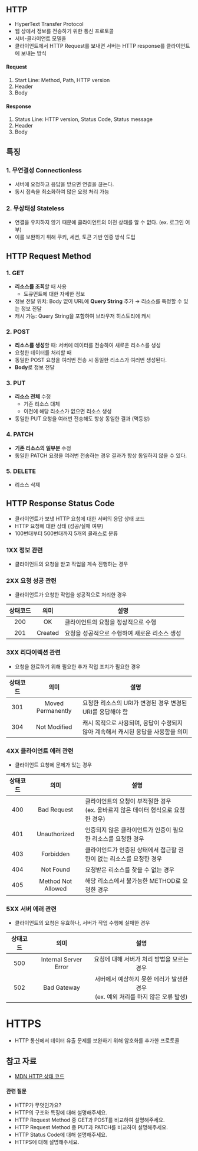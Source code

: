 ## HTTP
- HyperText Transfer Protocol
- 웹 상에서 정보를 전송하기 위한 통신 프로토콜
- 서버-클라이언트 모델을
- 클라이언트에서 HTTP Request를 보내면 서버는 HTTP response를 클라이언트에 보내는 방식
#### Request
1. Start Line: Method, Path, HTTP version
2. Header
3. Body

#### Response
1. Status Line: HTTP version, Status Code, Status message
2. Header
3. Body

## 특징
### 1. 무연결성 Connectionless
- 서버에 요청하고 응답을 받으면 연결을 끊는다.
- 동시 접속을 최소화하여 많은 요청 처리 가능
### 2. 무상태성 Stateless
- 연결을 유지하지 않기 때문에 클라이언트의 이전 상태를 알 수 없다. (ex. 로그인 여부)
- 이를 보완하기 위해 쿠키, 세션, 토큰 기반 인증 방식 도입

## HTTP Request Method
### 1. GET
- **리소스를 조회**할 때 사용
	- 도큐먼트에 대한 자세한 정보
- 정보 전달 위치: Body 없이 URL에 **Query String** 추가 → 리소스를 특정할 수 있는 정보 전달
- 캐시 가능: Query String을 포함하여 브라우저 히스토리에 캐시
### 2. POST
- **리소스를 생성**할 때: 서버에 데이터를 전송하여 새로운 리소스를 생성
- 요청한 데이터를 처리할 때
- 동일한 POST 요청을 여러번 전송 시 동일한 리소스가 여러번 생성된다.
- **Body**로 정보 전달
### 3. PUT
- **리소스 전체** 수정
	- 기존 리소스 대체
	- 이전에 해당 리소스가 없으면 리소스 생성
- 동일한 PUT 요청을 여러번 전송해도 항상 동일한 결과 (멱등성)
### 4. PATCH
- **기존 리소스의 일부분** 수정
- 동일한 PATCH 요청을 여러번 전송하는 경우 결과가 항상 동일하지 않을 수 있다.
### 5. DELETE
- 리소스 삭제

## HTTP Response Status Code
- 클라이언트가 보낸 HTTP 요청에 대한 서버의 응답 상태 코드
- HTTP 요청에 대한 상태 (성공/실패 여부)
- 100번대부터 500번대까지 5개의 클래스로 분류

### 1XX 정보 관련
- 클라이언트의 요청을 받고 작업을 계속 진행하는 경우

### 2XX 요청 성공 관련
- 클라이언트가 요청한 작업을 성공적으로 처리한 경우

|상태코드|의미|설명|
|:-:|:-:|-|
|200| OK|클라이언트의 요청을 정상적으로 수행|
|201| Created|요청을 성공적으로 수행하여 새로운 리소스 생성|

### 3XX 리다이렉션 관련
- 요청을 완료하기 위해 필요한 추가 작업 조치가 필요한 경우

|상태코드|의미|설명|
|:-:|:-:|-|
|301|Moved Permanently|요청한 리소스의 URI가 변경된 경우 변경된 URI를 응답해야 함|
|304|Not Modified|캐시 목적으로 사용되며, 응답이 수정되지 않아 계속해서 캐시된 응답을 사용함을 의미|

### 4XX 클라이언트 에러 관련
- 클라이언트 요청에 문제가 있는 경우

|상태코드|의미|설명|
|:-:|:-:|-|
|400|Bad Request|클라이언트의 요청이 부적절한 경우 <br /> (ex. 올바르지 않은 데이터 형식으로 요청한 경우)|
|401|Unauthorized|인증되지 않은 클라이언트가 인증이 필요한 리소스를 요청한 경우|
|403|Forbidden|클라이언트가 인증된 상태에서 접근할 권한이 없는 리소스를 요청한 경우|
|404|Not Found|요청받은 리소스를 찾을 수 없는 경우|
|405|Method Not Allowed|해당 리소스에서 불가능한 METHOD로 요청한 경우|

### 5XX 서버 에러 관련
- 클라이언트의 요청은 유효하나, 서버가 작업 수행에 실패한 경우

|상태코드|의미|설명|
|:-:|:-:|:-:|
|500|Internal Server Error|요청에 대해 서버가 처리 방법을 모르는 경우|
|502|Bad Gateway|서버에서 예상하지 못한 에러가 발생한 경우 <br /> (ex. 예외 처리를 하지 않은 오류 발생)|

# HTTPS
- HTTP 통신에서 데이터 유출 문제를 보완하기 위해 암호화를 추가한 프로토콜

## 참고 자료
- [MDN HTTP 상태 코드](https://developer.mozilla.org/ko/docs/Web/HTTP/Status)
#### 관련 질문
- HTTP가 무엇인가요?
- HTTP의 구조와 특징에 대해 설명해주세요.
- HTTP Request Method 중 GET과 POST를 비교하여 설명해주세요.
- HTTP Request Method 중 PUT과 PATCH를 비교하여 설명해주세요.
- HTTP Status Code에 대해 설명해주세요.
- HTTPS에 대해 설명해주세요.